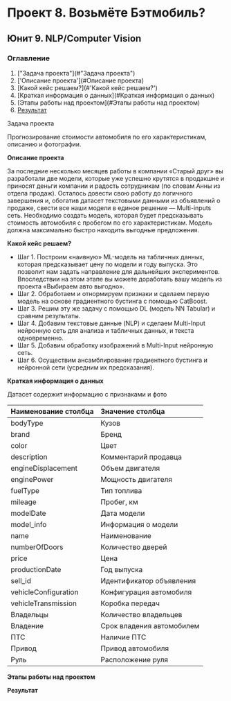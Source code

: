 # Проект 8. Возьмёте Бэтмобиль?
## Юнит 9. NLP/Computer Vision


### Оглавление

1. ["Задача проекта"](#"Задача проекта")
2. ['Описание проекта'](#Описание проекта)
3. [Какой кейс решаем?](#'Какой кейс решаем?')
4. [Краткая информация о данных](#Краткая информация о данных)
5. [Этапы работы над проектом](#Этапы работы над проектом)
6. [Результат](#Результат)


<a name="Задача проекта"></a> Задача проекта

Прогнозирование стоимости автомобиля по его характеристикам, описанию и фотографии.


**Описание проекта**

За последние несколько месяцев работы в компании «Старый друг» вы разработали две модели, которые уже успешно крутятся в продакшне и приносят деньги компании и радость сотрудникам (по словам Анны из отдела продаж).
Осталось довести свою работу до логичного завершения и, обогатив датасет текстовыми данными из объявлений о продаже, свести все наши модели в единое решение — Multi-inputs сеть. 
Необходимо создать модель, которая будет предсказывать стоимость автомобиля с пробегом по его характеристикам. Модель должна максимально быстро находить выгодные предложения.

**Какой кейс решаем?**

* Шаг 1. Построим «наивную» ML-модель на табличных данных, которая предсказывает цену по модели и году выпуска. Это позволит нам задать направление для дальнейших экспериментов. Впоследствии на этом этапе вы можете доработать вашу модель из проекта «Выбираем авто выгодно». 
* Шаг 2. Обработаем и отнормируем признаки и сделаем первую модель на основе градиентного бустинга с помощью CatBoost.
* Шаг 3. Решим эту же задачу с помощью DL (модель NN Tabular) и сравним результаты.
* Шаг 4. Добавим текстовые данные (NLP) и сделаем Multi-Input нейронную сеть для анализа и табличных данных, и текста одновременно.
* Шаг 5. Добавим обработку изображений в Multi-Input нейронную сеть.
* Шаг 6. Осуществим ансамблирование градиентного бустинга и нейронной сети (усредним их предсказания).


**Краткая информация о данных**

Датасет содержит информацию с признаками и фото

| Наименование столбца | Значение столбца |
| :--------- |:---------------------|
| bodyType | Кузов |
| brand | Бренд |
| color | Цвет |
| description | Комментарий продавца |
| engineDisplacement | Объем двигателя |
| enginePower | Мощность двигателя |
| fuelType | Тип топлива |
| mileage | Пробег, км |
| modelDate | Дата модели |
| model_info | Информация о модели |
| name | Наименование |
| numberOfDoors | Количество дверей |
| price | Цена |
| productionDate | Год выпуска |
| sell_id | Идентификатор объявления |
| vehicleConfiguration | Конфигурация автомобиля |
| vehicleTransmission | Коробка передач |
| Владельцы | Количество владельцев |
| Владение | Срок владения автомобилем |
| ПТС | Наличие ПТС |
| Привод | Привод автомобиля |
| Руль | Расположение руля |


**Этапы работы над проектом**



**Результат**
